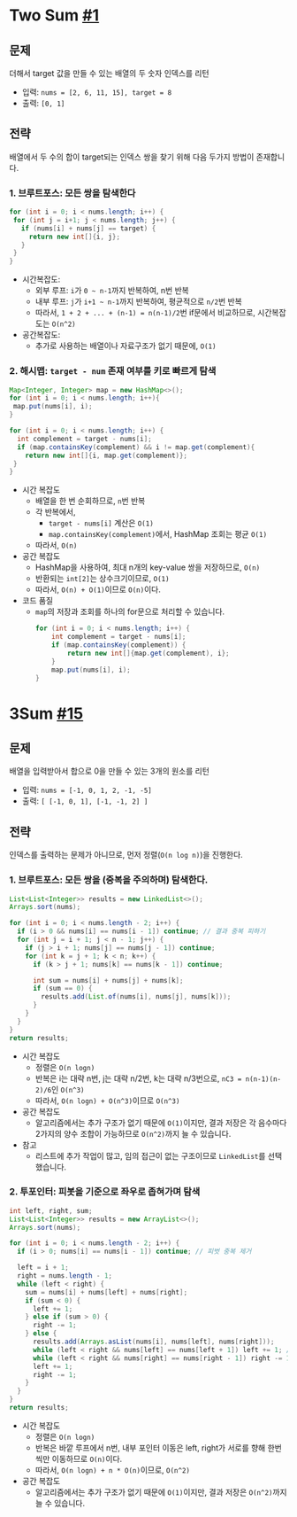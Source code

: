# Two Sum [#1](https://leetcode.com/problems/two-sum/)
## 문제
더해서 target 값을 만들 수 있는 배열의 두 숫자 인덱스를 리턴
* 입력: `nums = [2, 6, 11, 15], target = 8`
* 출력: `[0, 1]`

## 전략
배열에서 두 수의 합이 target되는 인덱스 쌍을 찾기 위해 다음 두가지 방법이 존재합니다. 
### 1. 브루트포스: 모든 쌍을 탐색한다
```java
for (int i = 0; i < nums.length; i++) {
 for (int j = i+1; j < nums.length; j++) {
   if (nums[i] + nums[j] == target) {
     return new int[]{i, j};
   }
 }
}
```
* 시간복잡도:
  * 외부 루프: `i`가 `0 ~ n-1`까지 반복하여, n번 반복
  * 내부 루프: `j`가 `i+1 ~ n-1`까지 반복하여, 평균적으로 `n/2`번 반복
  * 따라서, `1 + 2 + ... + (n-1) = n(n-1)/2`번 if문에서 비교하므로, 시간복잡도는 `O(n^2)`
* 공간복잡도:
  * 추가로 사용하는 배열이나 자료구조가 없기 때문에, `O(1)`
### 2. 해시맵: `target - num` 존재 여부를 키로 빠르게 탐색
```java
Map<Integer, Integer> map = new HashMap<>();
for (int i = 0; i < nums.length; i++){
 map.put(nums[i], i);
}

for (int i = 0; i < nums.length; i++) {
  int complement = target - nums[i];
  if (map.containsKey(complement) && i != map.get(complement){
    return new int[]{i, map.get(complement)};
 }
}
```
* 시간 복잡도
  * 배열을 한 번 순회하므로, `n`번 반복
  * 각 반복에서,
    * `target - nums[i]` 계산은 `O(1)`
    * `map.containsKey(complement)`에서, HashMap 조회는 평균 `O(1)`
  * 따라서, `O(n)`
* 공간 복잡도
  * HashMap을 사용하여, 최대 n개의 key-value 쌍을 저장하므로, `O(n)`
  * 반환되는 `int[2]`는 상수크기이므로, `O(1)`
  * 따라서, `O(n) + O(1)`이므로 `O(n)`이다. 
* 코드 품질
  * `map`의 저장과 조회를 하나의 for문으로 처리할 수 있습니다.  
    ```java
    for (int i = 0; i < nums.length; i++) {
        int complement = target - nums[i];
        if (map.containsKey(complement)) {
            return new int[]{map.get(complement), i};
        }
        map.put(nums[i], i);
    }
    ```



# 3Sum [#15](https://leetcode.com/problems/3sum/description/)
## 문제
배열을 입력받아서 합으로 0을 만들 수 있는 3개의 원소를 리턴
* 입력: `nums = [-1, 0, 1, 2, -1, -5]`
* 출력: `[ [-1, 0, 1], [-1, -1, 2] ]`

## 전략
인덱스를 출력하는 문제가 아니므로, 먼저 정렬(`O(n log n)`)을 진행한다. 

### 1. 브루트포스: 모든 쌍을 (중복을 주의하며) 탐색한다.
```java
List<List<Integer>> results = new LinkedList<>();
Arrays.sort(nums);

for (int i = 0; i < nums.length - 2; i++) {
  if (i > 0 && nums[i] == nums[i - 1]) continue; // 결과 중복 피하기
  for (int j = i + 1; j < n - 1; j++) {
    if (j > i + 1; nums[j] == nums[j - 1]) continue;
    for (int k = j + 1; k < n; k++) {
      if (k > j + 1; nums[k] == nums[k - 1]) continue;

      int sum = nums[i] + nums[j] + nums[k];
      if (sum == 0) {
        results.add(List.of(nums[i], nums[j], nums[k]));
      }
    }
  }
}
return results;
```
* 시간 복잡도
  * 정렬은 `O(n logn)`
  * 반복은 i는 대략 n번, j는 대략 n/2번, k는 대략 n/3번으로, `nC3 = n(n-1)(n-2)/6`인 `O(n^3)`
  * 따라서, `O(n logn) + O(n^3)`이므로 `O(n^3)`
* 공간 복잡도
  * 알고리즘에서는 추가 구조가 없기 때문에 `O(1)`이지만, 결과 저장은 각 음수마다 2가지의 양수 조합이 가능하므로 `O(n^2)`까지 늘 수 있습니다.
* 참고
  * 리스트에 추가 작업이 많고, 임의 접근이 없는 구조이므로 `LinkedList`를 선택했습니다. 
### 2. 투포인터: 피봇을 기준으로 좌우로 좁혀가며 탐색
```java
int left, right, sum;
List<List<Integer>> results = new ArrayList<>();
Arrays.sort(nums);

for (int i = 0; i < nums.length - 2; i++) {
  if (i > 0; nums[i] == nums[i - 1]) continue; // 피벗 중복 제거

  left = i + 1;
  right = nums.length - 1;
  while (left < right) {
    sum = nums[i] + nums[left] + nums[right];
    if (sum < 0) {
      left += 1;
    } else if (sum > 0) {
      right -= 1;
    } else {
      results.add(Arrays.asList(nums[i], nums[left], nums[right]));
      while (left < right && nums[left] == nums[left + 1]) left += 1; // 좌 중복 제거
      while (left < right && nums[right] == nums[right - 1]) right -= 1; // 우 중복 제거
      left += 1;
      right -= 1;
    }
  }
}
return results;
```
* 시간 복잡도
  * 정렬은 `O(n logn)`
  * 반복은 바깥 루프에서 n번, 내부 포인터 이동은 left, right가 서로를 향해 한번씩만 이동하므로 `O(n)`이다.
  * 따라서, `O(n logn) + n * O(n)`이므로, `O(n^2)`
* 공간 복잡도
  * 알고리즘에서는 추가 구조가 없기 때문에 `O(1)`이지만, 결과 저장은 `O(n^2)`까지 늘 수 있습니다.
